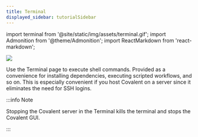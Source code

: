 ```yaml
---
title: Terminal
displayed_sidebar: tutorialSidebar
---
```


import terminal from '@site/static/img/assets/terminal.gif';
import Admonition from '@theme/Admonition';
import ReactMarkdown from 'react-markdown';

<img src={terminal}/>

Use the Terminal page to execute shell commands. Provided as a convenience for installing dependencies, executing scripted workflows, and so on. This is especially convenient if you host Covalent on a server since it eliminates the need for SSH logins.

:::info Note

Stopping the Covalent server in the Terminal kills the terminal and stops the Covalent GUI.

:::
